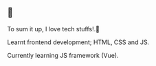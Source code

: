 ## 👋
To sum it up, I love tech stuffs!.🧡

Learnt frontend development; HTML, CSS and JS.

  Currently learning JS framework (Vue).

